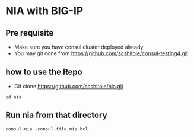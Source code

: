 # NIA with BIG-IP

## Pre requisite

- Make sure you have consul cluster deployed already
- You may git cone from https://github.com/scshitole/consul-testing4.git

## how to use the Repo

- Git clone https://github.com/scshitole/nia.git

```
cd nia

```

## Run nia from that directory

```
consul-nia -consul-file nia.hcl

```

